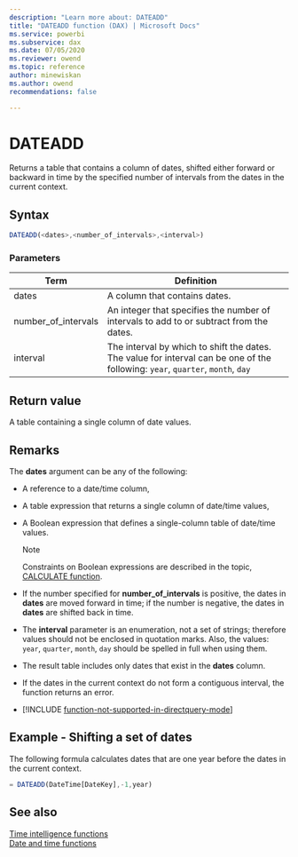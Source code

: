 ```yaml
---
description: "Learn more about: DATEADD"
title: "DATEADD function (DAX) | Microsoft Docs"
ms.service: powerbi 
ms.subservice: dax 
ms.date: 07/05/2020
ms.reviewer: owend
ms.topic: reference
author: minewiskan
ms.author: owend 
recommendations: false

---
```

# DATEADD

Returns a table that contains a column of dates, shifted either forward or backward in time by the specified number of intervals from the dates in the current context.  
  
## Syntax  
  
```js
DATEADD(<dates>,<number_of_intervals>,<interval>)  
```
  
### Parameters  
  
|Term|Definition|  
|--------|--------------|  
|dates|A column that contains dates.|  
|number_of_intervals|An integer that specifies the number of intervals to add to or subtract from the dates.|  
|interval|The interval by which to shift the dates. The value for interval can be one of the following: `year`, `quarter`, `month`, `day`|  
  
## Return value

A table containing a single column of date values.  
  
## Remarks

The **dates** argument can be any of the following:  
  
- A reference to a date/time column,  
  
- A table expression that returns a single column of date/time values,  
  
- A Boolean expression that defines a single-column table of date/time values.  
  
    > [!NOTE]  
    > Constraints on Boolean expressions are described in the topic, [CALCULATE function](calculate-function-dax.md).  
  
- If the number specified for **number_of_intervals** is positive, the dates in **dates** are moved forward in time; if the number is negative, the dates in **dates** are shifted back in time.  
  
- The **interval** parameter is an enumeration, not a set of strings; therefore values should not be enclosed in quotation marks. Also, the values: `year`, `quarter`, `month`, `day` should be spelled in full when using them.  
  
- The result table includes only dates that exist in the **dates** column.  

- If the dates in the current context do not form a contiguous interval, the function returns an error.
  
- [!INCLUDE [function-not-supported-in-directquery-mode](includes/function-not-supported-in-directquery-mode.md)]
  
## Example - Shifting a set of dates  
  
The following formula calculates dates that are one year before the dates in the current context.  

```js
= DATEADD(DateTime[DateKey],-1,year)  
```
  
## See also

[Time intelligence functions](time-intelligence-functions-dax.md)  
[Date and time functions](date-and-time-functions-dax.md)
